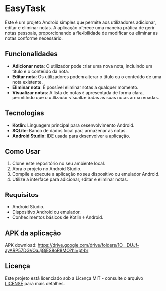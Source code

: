 # EasyTask

Este é um projeto Android simples que permite aos utilizadores adicionar, editar e eliminar notas. A aplicação oferece uma maneira prática de gerir notas pessoais, proporcionando a flexibilidade de modificar ou eliminar as notas conforme necessário.

## Funcionalidades

- **Adicionar nota**: O utilizador pode criar uma nova nota, incluindo um título e o conteúdo da nota.
- **Editar nota**: Os utilizadores podem alterar o título ou o conteúdo de uma nota existente.
- **Eliminar nota**: É possível eliminar notas a qualquer momento.
- **Visualizar notas**: A lista de notas é apresentada de forma clara, permitindo que o utilizador visualize todas as suas notas armazenadas.

## Tecnologias

- **Kotlin**: Linguagem principal para desenvolvimento Android.
- **SQLite**: Banco de dados local para armazenar as notas.
- **Android Studio**: IDE usada para desenvolver a aplicação.

## Como Usar

1. Clone este repositório no seu ambiente local.
2. Abra o projeto no Android Studio.
3. Compile e execute a aplicação no seu dispositivo ou emulador Android.
4. Utilize a interface para adicionar, editar e eliminar notas.


## Requisitos

- Android Studio.
- Dispositivo Android ou emulador.
- Conhecimentos básicos de Kotlin e Android.

## APK da aplicação

APK download: <https://drive.google.com/drive/folders/1O__DUJf-ayARP57DGVOaJjGjES8oR8MO?hl=pt-br>

## Licença

Este projeto está licenciado sob a Licença MIT - consulte o arquivo [LICENSE](LICENSE) para mais detalhes.
